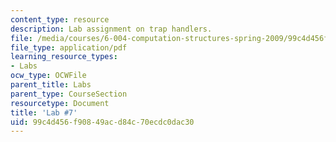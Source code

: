 ```yaml
---
content_type: resource
description: Lab assignment on trap handlers.
file: /media/courses/6-004-computation-structures-spring-2009/99c4d456f90849acd84c70ecdc0dac30_MIT6_004s09_lab07.pdf
file_type: application/pdf
learning_resource_types:
- Labs
ocw_type: OCWFile
parent_title: Labs
parent_type: CourseSection
resourcetype: Document
title: 'Lab #7'
uid: 99c4d456-f908-49ac-d84c-70ecdc0dac30
---
```

